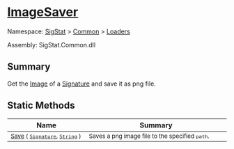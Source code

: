 # [ImageSaver](./ImageSaver.md)

Namespace: [SigStat]() > [Common](./../README.md) > [Loaders](./README.md)

Assembly: SigStat.Common.dll

## Summary
Get the [Image](https://github.com/hargitomi97/sigstat/blob/master/docs/md/SigStat/Common/Features.md) of a [Signature](https://github.com/hargitomi97/sigstat/blob/master/docs/md/SigStat/Common/Signature.md) and save it as png file.

## Static Methods

| Name<a href="#"><img width=220></a> | Summary<a href="#"><img width=475></a> | 
| --- | --- | 
| <sub>[Save](./Methods/ImageSaver-100663997.md) ( [`Signature`](./../Signature.md), [`String`](https://docs.microsoft.com/en-us/dotnet/api/System.String) )</sub>| <sub>Saves a png image file to the specified `path`.</sub>| <br>


